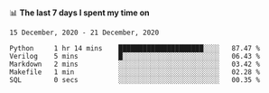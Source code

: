 <!--
### Hi there 👋

- 🤔 I was learning formal verification with Coq formally, but want to **build things** now.
- 😬 I am broadly interested in **computer systems** and **programming languages** (just a beginner 🥺).
- 🤩 (I hope I can) code for fun!

<img src="https://github-readme-stats.vercel.app/api?username=xxchan&show_icons=true&icon_color=0366d6&text_color=24292e&bg_color=ffffff&hide_title=true" />

---
-->


📊 **The last 7 days I spent my time on** 

<!--START_SECTION:waka-->
```text
15 December, 2020 - 21 December, 2020

Python     1 hr 14 mins    █████████████████████░░░░   87.47 % 
Verilog    5 mins          █░░░░░░░░░░░░░░░░░░░░░░░░   06.43 % 
Markdown   2 mins          ░░░░░░░░░░░░░░░░░░░░░░░░░   03.42 % 
Makefile   1 min           ░░░░░░░░░░░░░░░░░░░░░░░░░   02.28 % 
SQL        0 secs          ░░░░░░░░░░░░░░░░░░░░░░░░░   00.35 %
```
<!--END_SECTION:waka-->

<!--
**xxchan/xxchan** is a ✨ _special_ ✨ repository because its `README.md` (this file) appears on your GitHub profile.

Here are some ideas to get you started:

- 🔭 I’m currently working on ...
- 🌱 I’m currently learning ...
- 👯 I’m looking to collaborate on ...
- 🤔 I’m looking for help with ...
- 💬 Ask me about ...
- 📫 How to reach me: ...
- 😄 Pronouns: ...
- ⚡ Fun fact: ...
-->
